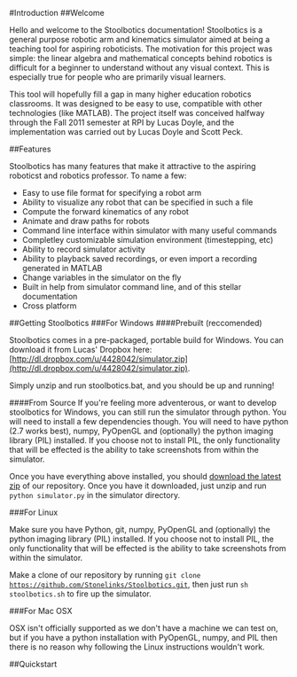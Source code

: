 #Introduction
##Welcome

Hello and welcome to the Stoolbotics documentation! Stoolbotics is a general purpose robotic arm and kinematics simulator aimed at being a teaching tool for aspiring roboticists. The motivation for this project was simple: the linear algebra and mathematical concepts behind robotics is difficult for a beginner to understand without any visual context. This is especially true for people who are primarily visual learners.

This tool will hopefully fill a gap in many higher education robotics classrooms. It was designed to be easy to use, compatible with other technologies (like MATLAB). The project itself was conceived halfway through the Fall 2011 semester at RPI by Lucas Doyle, and the implementation was carried out by Lucas Doyle and Scott Peck.

##Features

Stoolbotics has many features that make it attractive to the aspiring roboticst and robotics professor. To name a few:

- Easy to use file format for specifying a robot arm
- Ability to visualize any robot that can be specified in such a file
- Compute the forward kinematics of any robot
- Animate and draw paths for robots
- Command line interface within simulator with many useful commands
- Completley customizable simulation environment (timestepping, etc)
- Ability to record simulator activity
- Ability to playback saved recordings, or even import a recording generated in MATLAB
- Change variables in the simulator on the fly
- Built in help from simulator command line, and of this stellar documentation
- Cross platform

##Getting Stoolbotics
###For Windows
####Prebuilt (reccomended)

Stoolbotics comes in a pre-packaged, portable build for Windows. You can download it from Lucas' Dropbox here: [http://dl.dropbox.com/u/4428042/simulator.zip](http://dl.dropbox.com/u/4428042/simulator.zip).

Simply unzip and run stoolbotics.bat, and you should be up and running!

####From Source
If you're feeling more adventerous, or want to develop stoolbotics for Windows, you can still run the simulator through python. You will need to install a few dependencies though. You will need to have python (2.7 works best), numpy, PyOpenGL and (optionally) the python imaging library (PIL) installed. If you choose not to install PIL, the only functionality that will be effected is the ability to take screenshots from within the simulator.

Once you have everything above installed, you should [download the latest zip](https://github.com/Stonelinks/Stoolbotics/zipball/master) of our repository. Once you have it downloaded, just unzip and run <code>python simulator.py</code> in the simulator directory.

###For Linux

Make sure you have Python, git, numpy, PyOpenGL and (optionally) the python imaging library (PIL) installed. If you choose not to install PIL, the only functionality that will be effected is the ability to take screenshots from within the simulator.

Make a clone of our repository by running <code>git clone https://github.com/Stonelinks/Stoolbotics.git</code>, then just run <code>sh stoolbotics.sh</code> to fire up the simulator.

###For Mac OSX

OSX isn't officially supported as we don't have a machine we can test on, but if you have a python installation with PyOpenGL, numpy, and PIL then there is no reason why following the Linux instructions wouldn't work.

##Quickstart
